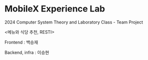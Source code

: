 # MobileX Experience Lab

2024 Computer System Theory and Laboratory Class - Team Project

<메뉴와 식당 추천, RESTI>

Frontend : 백승재

Backend, infra : 이승현
